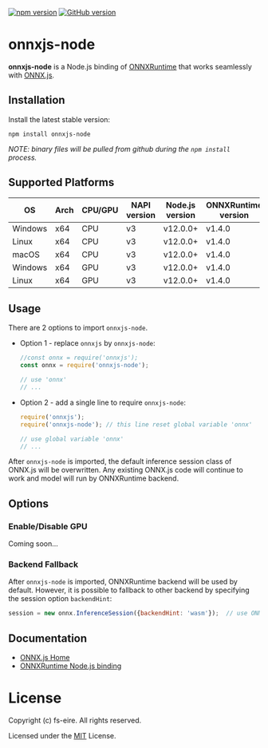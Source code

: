 [![npm version](https://badge.fury.io/js/onnxjs-node.svg)](https://badge.fury.io/js/onnxjs-node)
[![GitHub version](https://badge.fury.io/gh/fs-eire%2Fonnxjs-node.svg)](https://badge.fury.io/gh/fs-eire%2Fonnxjs-node)

# onnxjs-node
**onnxjs-node** is a Node.js binding of [ONNXRuntime](https://github.com/Microsoft/onnxruntime) that works seamlessly with [ONNX.js](https://github.com/Microsoft/onnxjs).

## Installation
Install the latest stable version:
```
npm install onnxjs-node
```

*NOTE: binary files will be pulled from github during the `npm install` process.*

## Supported Platforms
OS       |Arch |CPU/GPU |NAPI version |Node.js version | ONNXRuntime version
---------|-----|--------|-------------|----------------|---------------------
 Windows | x64 | CPU    | v3          | v12.0.0+       | v1.4.0
 Linux   | x64 | CPU    | v3          | v12.0.0+       | v1.4.0
 macOS   | x64 | CPU    | v3          | v12.0.0+       | v1.4.0
 Windows | x64 | GPU    | v3          | v12.0.0+       | v1.4.0
 Linux   | x64 | GPU    | v3          | v12.0.0+       | v1.4.0

## Usage
There are 2 options to import `onnxjs-node`.
 -  Option 1 - replace `onnxjs` by `onnxjs-node`:
    ```js
    //const onnx = require('onnxjs');
    const onnx = require('onnxjs-node');

    // use 'onnx'
    // ...
    ```
 -  Option 2 - add a single line to require `onnxjs-node`:
    ```js
    require('onnxjs');
    require('onnxjs-node'); // this line reset global variable 'onnx'

    // use global variable 'onnx'
    // ...
    ```

After `onnxjs-node` is imported, the default inference session class of ONNX.js will be overwritten. Any existing ONNX.js code will continue to work and model will run by ONNXRuntime backend.

## Options
### Enable/Disable GPU
Coming soon...
### Backend Fallback
After `onnxjs-node` is imported, ONNXRuntime backend will be used by default. However, it is possible to fallback to other backend by specifying the session option `backendHint`:
```js
session = new onnx.InferenceSession({backendHint: 'wasm'});  // use ONNX.js WebAssembly backend
```

## Documentation
- [ONNX.js Home](https://github.com/Microsoft/onnxjs)
- [ONNXRuntime Node.js binding](https://github.com/Microsoft/onnxruntime/nodejs)

# License
Copyright (c) fs-eire. All rights reserved.

Licensed under the [MIT](https://github.com/fs-eire/onnxjs-node/blob/master/LICENSE) License.
